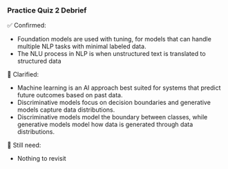 ### Practice Quiz 2 Debrief

✅ Confirmed:
- Foundation models are used with tuning, for models that can handle multiple NLP tasks with minimal labeled data.
- The NLU process in NLP is when unstructured text is translated to structured data

🧠 Clarified:
- Machine learning is an AI approach best suited for systems that predict future outcomes based on past data.
- Discriminative models focus on decision boundaries and generative models capture data distributions.
- Discriminative models model the boundary between classes, while generative models model how data is generated through data distributions.

🔄 Still need:
- Nothing to revisit

